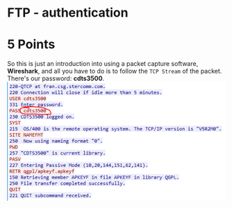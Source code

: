 # FTP - authentication
# 5 Points

So this is just an introduction into using a packet capture software,  __Wireshark__, and all you have to do is to follow the ```TCP Stream``` of the packet. There's our password: __cdts3500__.
![1](https://github.com/nickolasdaniel/Root-Me-/blob/master/Network/FTP%20-%20authentication/photos/1.PNG)


